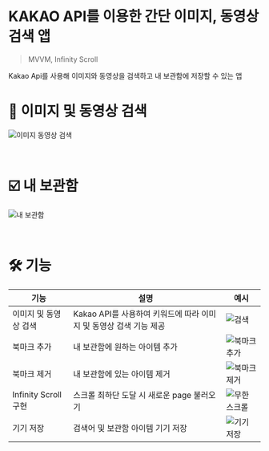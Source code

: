 # KAKAO API를 이용한 간단 이미지, 동영상 검색 앱

> MVVM, Infinity Scroll

Kakao Api를 사용해 이미지와 동영상을 검색하고 내 보관함에 저장할 수 있는 앱

# 🔎 이미지 및 동영상 검색
![이미지 동영상 검색](https://github.com/dannyjoo7/SearchImageApp/assets/58664438/d84bd917-e16e-496a-925c-0f2641747d73)

<br>

# ☑️ 내 보관함
![내 보관함](https://github.com/dannyjoo7/SearchImageApp/assets/58664438/e278a5d0-6e71-43cd-a36c-a6c0a92a8d13)


<br>

# 🛠️ 기능
| 기능                  | 설명                                                               | 예시                            |
|-----------------------|------------------------------|---------------------------------|
| 이미지 및 동영상 검색 | Kakao API를 사용하여 키워드에 따라 이미지 및 동영상 검색 기능 제공          | ![검색](https://github.com/dannyjoo7/SearchImageApp/assets/58664438/3d96eab6-0889-4eda-80b9-9604b7d784a0) |
| 북마크 추가 | 내 보관함에 원하는 아이템 추가| ![북마크 추가](https://github.com/dannyjoo7/SearchImageApp/assets/58664438/85551fcc-73a4-4ebe-b155-857eb44e4764) |
| 북마크 제거 | 내 보관함에 있는 아이템 제거 | ![북마크 제거](https://github.com/dannyjoo7/SearchImageApp/assets/58664438/fdc1922f-0afc-4a5b-ab24-0deed7da60b1) |
| Infinity Scroll 구현   | 스크롤 최하단 도달 시 새로운 page 불러오기 | ![무한 스크롤](https://github.com/dannyjoo7/SearchImageApp/assets/58664438/7102b1c8-9e7b-41ef-9499-becb49e0e6e0) |
| 기기 저장 | 검색어 및 보관함 아이템 기기 저장 | ![기기 저장](https://github.com/dannyjoo7/SearchImageApp/assets/58664438/6b4e9862-f4d6-4c60-a220-2c97c9e6d027) |